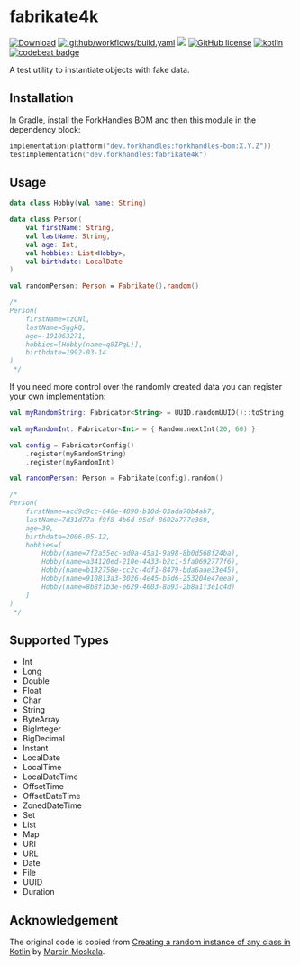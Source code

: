 # fabrikate4k

<a href="https://bintray.com/fork-handles/maven/forkhandles-bom/_latestVersion"><img alt="Download" src="https://api.bintray.com/packages/fork-handles/maven/forkhandles-bom/images/download.svg"></a>
[![.github/workflows/build.yaml](https://github.com/fork-handles/forkhandles/actions/workflows/build.yaml/badge.svg)](https://github.com/fork-handles/forkhandles/actions/workflows/build.yaml)
<a href="https://codecov.io/gh/fork-handles/forkhandles"><img src="https://codecov.io/gh/fork-handles/forkhandles/branch/trunk/graph/badge.svg"/></a>
<a href="http//www.apache.org/licenses/LICENSE-2.0"><img alt="GitHub license" src="https://img.shields.io/badge/license-Apache%20License%202.0-blue.svg?style=flat"></a>
<a href="http://kotlinlang.org"><img alt="kotlin" src="https://img.shields.io/badge/kotlin-1.4-blue.svg"></a>
<a href="https://codebeat.co/projects/github-com-fork-handles-forkhandles-trunk"><img alt="codebeat badge" src="https://codebeat.co/badges/5b369ed4-af27-46f4-ad9c-a307d900617e"></a>

A test utility to instantiate objects with fake data.

## Installation
In Gradle, install the ForkHandles BOM and then this module in the dependency block:

```kotlin
implementation(platform("dev.forkhandles:forkhandles-bom:X.Y.Z"))
testImplementation("dev.forkhandles:fabrikate4k")
```

## Usage

```kotlin
data class Hobby(val name: String)

data class Person(
    val firstName: String,
    val lastName: String,
    val age: Int,
    val hobbies: List<Hobby>,
    val birthdate: LocalDate
)

val randomPerson: Person = Fabrikate().random()

/*
Person(
    firstName=tzCNl, 
    lastName=SggkQ, 
    age=-191063271, 
    hobbies=[Hobby(name=q8IPqL)], 
    birthdate=1992-03-14
)
 */
```

If you need more control over the randomly created data you can register your own implementation:

```kotlin
val myRandomString: Fabricator<String> = UUID.randomUUID()::toString

val myRandomInt: Fabricator<Int> = { Random.nextInt(20, 60) }

val config = FabricatorConfig()
    .register(myRandomString)
    .register(myRandomInt)

val randomPerson: Person = Fabrikate(config).random()

/*
Person(
    firstName=acd9c9cc-646e-4890-b10d-03ada70b4ab7,
    lastName=7d31d77a-f9f8-4b6d-95df-8602a777e360, 
    age=39, 
    birthdate=2006-05-12,
    hobbies=[
        Hobby(name=7f2a55ec-ad0a-45a1-9a98-8b0d568f24ba), 
        Hobby(name=a34120ed-210e-4433-b2c1-5fa0692777f6), 
        Hobby(name=b132758e-cc2c-4df1-8479-bda6aae33e45), 
        Hobby(name=910813a3-3026-4e45-b5d6-253204e47eea), 
        Hobby(name=8b8f1b3e-e629-4603-8b93-2b8a1f3e1c4d)
    ]
)
 */
```

## Supported Types

* Int
* Long
* Double
* Float
* Char
* String
* ByteArray
* BigInteger
* BigDecimal
* Instant
* LocalDate
* LocalTime
* LocalDateTime
* OffsetTime
* OffsetDateTime
* ZonedDateTime
* Set
* List
* Map
* URI
* URL
* Date
* File
* UUID
* Duration

## Acknowledgement

The original code is copied
from [Creating a random instance of any class in Kotlin](https://blog.kotlin-academy.com/creating-a-random-instance-of-any-class-in-kotlin-b6168655b64a)
by [Marcin Moskala](http://marcinmoskala.com/).
